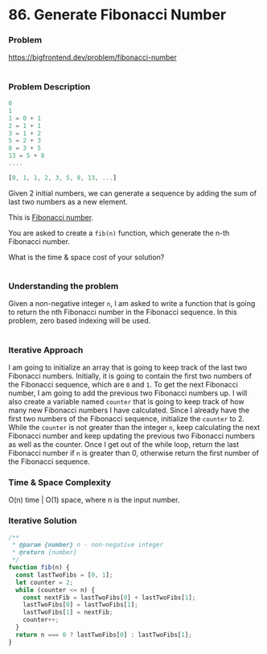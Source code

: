 # 86. Generate Fibonacci Number

### Problem

https://bigfrontend.dev/problem/fibonacci-number

#

### Problem Description

```js
0
1
1 = 0 + 1
2 = 1 + 1
3 = 1 + 2
5 = 2 + 3
8 = 3 + 5
13 = 5 + 8
....

[0, 1, 1, 2, 3, 5, 8, 13, ...]
```

Given 2 initial numbers, we can generate a sequence by adding the sum of last two numbers as a new element.

This is [Fibonacci number](https://en.wikipedia.org/wiki/Fibonacci_number).

You are asked to create a `fib(n)` function, which generate the n-th Fibonacci number.

What is the time & space cost of your solution?

#

### Understanding the problem

Given a non-negative integer `n`, I am asked to write a function that is going to return the nth Fibonacci number in the Fibonacci sequence. In this problem, zero based indexing will be used.

#

### Iterative Approach

I am going to initialize an array that is going to keep track of the last two Fibonacci numbers. Initially, it is going to contain the first two numbers of the Fibonacci sequence, which are `0` and `1`. To get the next Fibonacci number, I am going to add the previous two Fibonacci numbers up. I will also create a variable named `counter` that is going to keep track of how many new Fibonacci numbers I have calculated. Since I already have the first two numbers of the Fibonacci sequence, initialize the `counter` to 2. While the `counter` is not greater than the integer `n`, keep calculating the next Fibonacci number and keep updating the previous two Fibonacci numbers as well as the counter. Once I get out of the while loop, return the last Fibonacci number if `n` is greater than 0, otherwise return the first number of the Fibonacci sequence.

### Time & Space Complexity

O(n) time | O(1) space, where n is the input number.

### Iterative Solution

```js
/**
 * @param {number} n - non-negative integer
 * @return {number}
 */
function fib(n) {
  const lastTwoFibs = [0, 1];
  let counter = 2;
  while (counter <= n) {
    const nextFib = lastTwoFibs[0] + lastTwoFibs[1];
    lastTwoFibs[0] = lastTwoFibs[1];
    lastTwoFibs[1] = nextFib;
    counter++;
  }
  return n === 0 ? lastTwoFibs[0] : lastTwoFibs[1];
}
```
